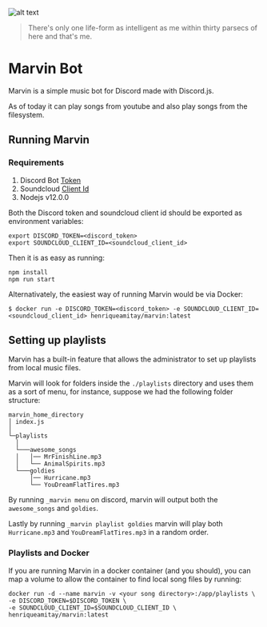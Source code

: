 
![alt text](https://vignette.wikia.nocookie.net/hitchhikers/images/a/a0/Marvinrobot.jpg/revision/latest/top-crop/width/360/height/450?cb=20181116220504)

> There's only one life-form as intelligent as me within thirty parsecs of here and that's me.


# Marvin Bot

Marvin is a simple music bot for Discord made with Discord.js.

As of today it can play songs from youtube and also play songs from the filesystem.

## Running Marvin

### Requirements
1. Discord Bot [Token](https://discordjs.guide/preparations/setting-up-a-bot-application.html#creating-your-bot)
2. Soundcloud [Client Id](https://github.com/zackradisic/node-soundcloud-downloader#client-id)
3. Nodejs v12.0.0

Both the Discord token and soundcloud client id should be exported as environment variables:

```
export DISCORD_TOKEN=<discord_token>
export SOUNDCLOUD_CLIENT_ID=<soundcloud_client_id>
```

Then it is as easy as running:
```
npm install
npm run start
```

Alternativately, the easiest way of running Marvin would be via Docker:

```
$ docker run -e DISCORD_TOKEN=<discord_token> -e SOUNDCLOUD_CLIENT_ID=<soundcloud_client_id> henriqueamitay/marvin:latest
```

## Setting up playlists

Marvin has a built-in feature that allows the administrator to set up playlists from local music files.

Marvin will look for folders inside the `./playlists` directory and uses them as a sort of menu, for instance, suppose we had the following folder structure:

```
marvin_home_directory
│ index.js
│
└─playlists
  │
  └───awesome_songs
  │   │── MrFinishLine.mp3
  │   └── AnimalSpirits.mp3
  └───goldies
      │── Hurricane.mp3
      └── YouDreamFlatTires.mp3

```

By running `_marvin menu` on discord, marvin will output both the `awesome_songs` and `goldies`.

Lastly by running `_marvin playlist goldies` marvin will play both `Hurricane.mp3` and `YouDreamFlatTires.mp3` in a random order.

### Playlists and Docker

If you are running Marvin in a docker container (and you should), you can map a volume to allow the container to find local song files by running:

```
docker run -d --name marvin -v <your song directory>:/app/playlists \
-e DISCORD_TOKEN=$DISCORD_TOKEN \
-e SOUNDCLOUD_CLIENT_ID=$SOUNDCLOUD_CLIENT_ID \
henriqueamitay/marvin:latest
```
